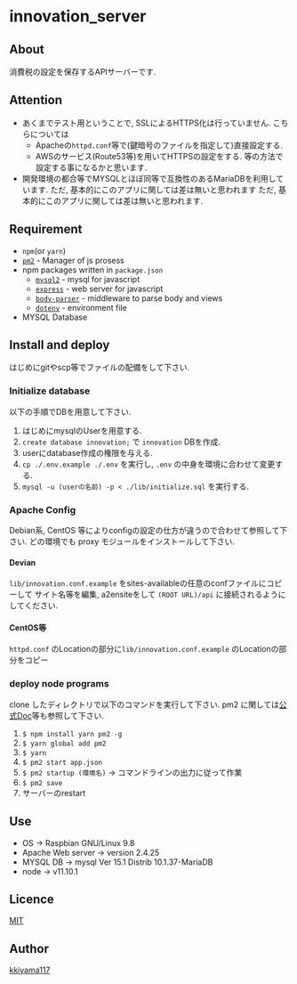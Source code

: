 # innovation_server

## About
消費税の設定を保存するAPIサーバーです.

## Attention
- あくまでテスト用ということで, SSLによるHTTPS化は行っていません.
こちらについては
  - Apacheの`httpd.conf`等で(鍵暗号のファイルを指定して)直接設定する.
  - AWSのサービス(Route53等)を用いてHTTPSの設定をする.
 等の方法で設定する事になるかと思います.
- 開発環境の都合等でMYSQLとほぼ同等で互換性のあるMariaDBを利用しています.
  ただ, 基本的にこのアプリに関しては差は無いと思われます
    ただ, 基本的にこのアプリに関しては差は無いと思われます.

## Requirement
- `npm`(or `yarn`)
- [`pm2`](http://pm2.keymetrics.io/docs/usage/quick-start/) - Manager of js prosess
- npm packages written in `package.json`
  - [`mysql2`](https://github.com/sidorares/node-mysql2) - mysql for javascript
  - [`express`](https://expressjs.com/ja/) - web server for javascript
  - [`body-parser`](https://github.com/expressjs/body-parser) - middleware to parse body and views
  - [`dotenv`](https://github.com/motdotla/dotenv) - environment file
- MYSQL Database

## Install and deploy
はじめにgitやscp等でファイルの配備をして下さい.
### Initialize database
以下の手順でDBを用意して下さい.
1. はじめにmysqlのUserを用意する.
2. `create database innovation;` で `innovation` DBを作成. 
2. userにdatabase作成の権限を与える.
3. `cp ./.env.example ./.env` を実行し, `.env` の中身を環境に合わせて変更する.
4. `mysql -u (userの名前) -p < ./lib/initialize.sql` を実行する.

### Apache Config
Debian系, CentOS 等によりconfigの設定の仕方が違うので合わせて参照して下さい.
どの環境でも proxy モジュールをインストールして下さい.
#### Devian
`lib/innovation.conf.example` をsites-availableの任意のconfファイルにコピーして
サイト名等を編集, a2ensiteをして `(ROOT URL)/api` に接続されるようにしてください.
#### CentOS等
`httpd.conf` のLocationの部分に`lib/innovation.conf.example` のLocationの部分をコピー

### deploy node programs
clone したディレクトリで以下のコマンドを実行して下さい.
pm2 に関しては[公式Doc](http://pm2.keymetrics.io/docs/usage/startup/)等も参照して下さい.
1. `$ npm install yarn pm2 -g`
2. `$ yarn global add pm2`
2. `$ yarn`
3. `$ pm2 start app.json`
4. `$ pm2 startup (環境名)`
 -> コマンドラインの出力に従って作業
5. `$ pm2 save`
6. サーバーのrestart

## Use
- OS -> Raspbian GNU/Linux 9.8 
- Apache Web server -> version 2.4.25
- MYSQL DB -> mysql  Ver 15.1 Distrib 10.1.37-MariaDB
- node -> v11.10.1

## Licence
[MIT]()

## Author
[kkiyama117](https://github.com/kkiyama117/)
